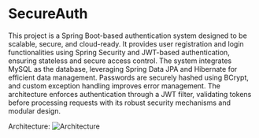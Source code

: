 # SecureAuth

This project is a Spring Boot-based authentication system designed to be scalable, secure, and cloud-ready. It provides user registration and login functionalities using Spring Security and JWT-based authentication, ensuring stateless and secure access control. The system integrates MySQL as the database, leveraging Spring Data JPA and Hibernate for efficient data management. Passwords are securely hashed using BCrypt, and custom exception handling improves error management. The architecture enforces authentication through a JWT filter, validating tokens before processing requests with its robust security mechanisms and modular design. 

Architecture:
![Architecture](https://github.com/user-attachments/assets/2212dc69-3134-4ae7-985e-f2488b959692)

